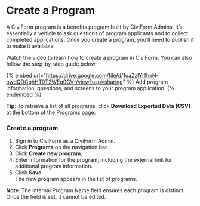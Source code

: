 # Create a Program

A CiviForm program is a benefits program built by CiviForm Admins. It’s essentially a vehicle to ask questions of program applicants and to collect completed applications. Once you create a program, you’ll need to publish it to make it available.

Watch the video to learn how to create a program in CiviForm. You can also follow the step-by-step guide below.

{% embed url="https://drive.google.com/file/d/1oaZzIYrfhxN-owdQDGghHT0T3WEg0GV-/view?usp=sharing" %} Add program information, questions, and screens to your program application. {% endembed %}

**Tip**: To retrieve a list of all programs, click **Download Exported Data (CSV)** at the bottom of the Programs page.

### Create a program

1. Sign in to CiviForm as a CiviForm Admin.
2. Click **Programs** on the navigation bar.
3. Click **Create new program**.
4. Enter information for the program, including the external link for additional program information.
5. Click **Save**.\
   The new program appears in the list of programs.

**Note**: The internal Program Name field ensures each program is distinct. Once the field is set, it cannot be edited.
